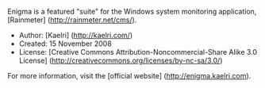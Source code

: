 Enigma is a featured "suite" for the Windows system monitoring application, [Rainmeter] (http://rainmeter.net/cms/).

-   Author: [Kaelri] (http://kaelri.com/)
-   Created: 15 November 2008
-   License: [Creative Commons Attribution-Noncommercial-Share Alike 3.0 License] (http://creativecommons.org/licenses/by-nc-sa/3.0/)

For more information, visit the [official website] (http://enigma.kaelri.com).